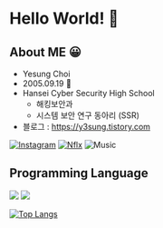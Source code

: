 # Hello World! 🙌  

## About ME 😀
- Yesung Choi
- 2005.09.19 🐔
- Hansei Cyber Security High School
  - 해킹보안과
  - 시스템 보안 연구 동아리 (SSR)
- 블로그 : https://y3sung.tistory.com

[![Instagram](https://img.shields.io/badge/Instagram-e4405f?style=for-the-badge&logo=instagram&logoColor=white)](https://www.instagram.com/dPtjd_/)
[![Nflx](https://img.shields.io/badge/Watching_Netflix-e50914?style=for-the-badge&logo=netflix&logoColor=white)](https://netflix.com)
![Music](https://img.shields.io/badge/Listening_to_Music-fd5260?style=for-the-badge&logo=apple-music&logoColor=white)

## Programming Language
<img src="https://img.shields.io/badge/C-A8B9CC?style=flat-square&logo=C&logoColor=white"/></a>
<img src="https://img.shields.io/badge/Python-3766AB?style=flat-square&logo=Python&logoColor=white"/></a>



[![Top Langs](https://github-readme-stats.vercel.app/api/top-langs/?username=CHOIYESUNG&layout=compact&theme=dracula)](https://github.com/CHOIYESUNG/)
